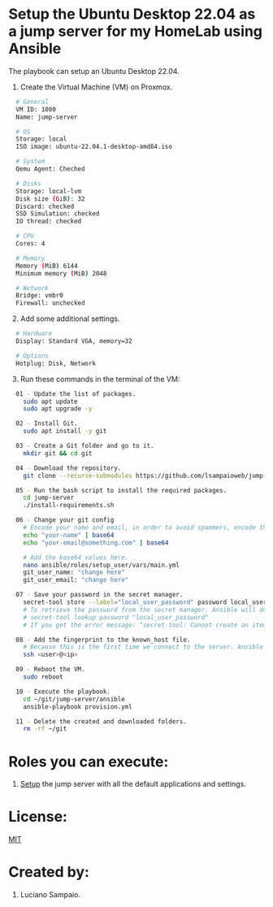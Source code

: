 # Setup the Ubuntu Desktop 22.04 as a jump server for my HomeLab using Ansible

The playbook can setup an Ubuntu Desktop 22.04.

1. Create the Virtual Machine (VM) on Proxmox.
```bash
  # General
  VM ID: 1000
  Name: jump-server

  # OS
  Storage: local
  ISO image: ubuntu-22.04.1-desktop-amd64.iso

  # System
  Qemu Agent: Cheched

  # Disks
  Storage: local-lvm
  Disk size (GiB): 32
  Discard: checked
  SSD Simulation: checked
  IO thread: checked

  # CPU
  Cores: 4

  # Memory
  Memory (MiB) 6144
  Minimum memory (MiB) 2048

  # Network
  Bridge: vmbr0
  Firewall: unchecked
```

2. Add some additional settings.
```bash
  # Hardware
  Display: Standard VGA, memory=32

  # Options
  Hotplug: Disk, Network
```

3. Run these commands in the terminal of the VM:
```bash
  01 - Update the list of packages.
    sudo apt update
    sudo apt upgrade -y

  02 - Install Git.
    sudo apt install -y git

  03 - Create a Git folder and go to it.
    mkdir git && cd git

  04 - Download the repository.
    git clone --recurse-submodules https://github.com/lsampaioweb/jump-server.git

  05 - Run the bash script to install the required packages.
    cd jump-server
    ./install-requirements.sh

  06 - Change your git config
    # Encode your name and email, in order to avoid spammers, encode them in base64.
    echo "your-name" | base64
    echo "your-email@something.com" | base64

    # Add the base64 values here.
    nano ansible/roles/setup_user/vars/main.yml
    git_user_name: "change here"
    git_user_email: "change here"

  07 - Save your password in the secret manager.
    secret-tool store --label="local_user_password" password local_user_password
    # To retrieve the password from the secret manager. Ansible will do this, don't worry.
    # secret-tool lookup password "local_user_password"
    # If you get the error message: "secret-tool: Cannot create an item in a locked collection", you should open the Ubuntu Interface (not from the SSH terminal). This will "open/unseal/unlock" the secret manager.

  08 - Add the fingerprint to the known_host file.
    # Because this is the first time we connect to the server. Ansible will handle this on the future playbooks.
    ssh <user>@<ip>

  09 - Reboot the VM.
    sudo reboot

  10 - Execute the playbook.
    cd ~/git/jump-server/ansible
    ansible-playbook provision.yml

  11 - Delete the created and downloaded folders.
    rm -rf ~/git
```

# Roles you can execute:
1. [Setup](roles/setup-machine/README.md) the jump server with all the default applications and settings.

# License:

[MIT](LICENSE "MIT License")

# Created by:

1. Luciano Sampaio.
